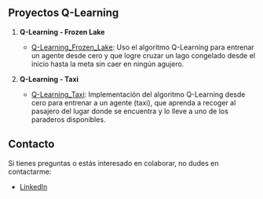 ## Proyectos Q-Learning

1. **Q-Learning - Frozen Lake**
   - [Q-Learning_Frozen_Lake](./RL-FROZEN_LAKE): Uso el algoritmo Q-Learning para entrenar un agente desde cero y que logre cruzar un lago congelado desde el inicio hasta la meta sin caer en ningún agujero.

2. **Q-Learning - Taxi**
   - [Q-Learning_Taxi](./RL%20-%20TAXI): Implementación del algoritmo Q-Learning desde cero para entrenar a un agente (taxi), que aprenda a recoger al pasajero del lugar donde se encuentra y lo lleve a uno de los paraderos disponibles.
   
## Contacto

Si tienes preguntas o estás interesado en colaborar, no dudes en contactarme:

- [LinkedIn](https://www.linkedin.com/in/diana-marysabell-llamoca-z%C3%A1rate-44489130a/)
